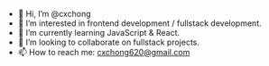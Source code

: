 - 👋 Hi, I’m @cxchong
- 👀 I’m interested in frontend development / fullstack development.
- 🌱 I’m currently learning JavaScript & React.
- 💞️ I’m looking to collaborate on fullstack projects.
- 📫 How to reach me: cxchong620@gmail.com

<!---
cxchong/cxchong is a ✨ special ✨ repository because its `README.md` (this file) appears on your GitHub profile.
You can click the Preview link to take a look at your changes.
--->

